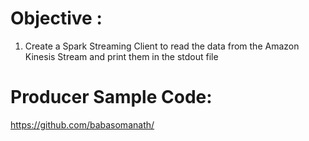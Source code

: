 # Objective :
  1) Create a Spark Streaming Client to read the data from the Amazon Kinesis Stream and print them in the stdout file

# Producer Sample Code:
https://github.com/babasomanath/
   
